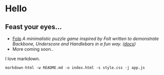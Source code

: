 # Hello 
## Feast your eyes...


- [Folp](folp/index.htm) _A minimalistic puzzle game inspired by Folt written to demonstrate Backbone, Underscore and Handlebars in a fun way. ([docs](folp/docs/folp.html))_
- More coming soon..

I love markdown.

`markdown-html -w README.md -o index.html -s style.css -j app.js`
